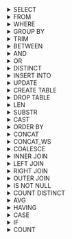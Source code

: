 <details>
      <summary>SELECT</summary>
      <br>
  
  ```sql
SELECT CustomerName, City
-- A function that helps you choose which information you want to see from a database.
-- It's like picking out the toys you want to play with from a big toy box.
  ```
</details>
<details>
      <summary>FROM</summary>
      <br>
  
  ```sql
SELECT CustomerName, City
FROM Customers;
-- Aunction that tells SQL where to get the data from that you want to look at.
-- It's like telling your parents which toy box you want to play with.
  ```
</details>
<details>
      <summary>WHERE</summary>
      <br>
  
  ```sql
SELECT *
FROM Customers
WHERE Country='Mexico';
-- A function that helps you filter information in a database based on certain criteria.
-- Its like only showing toys that are red or only showing toys that are bigger than a certain size.
  ```
</details>
<details>
      <summary>GROUP BY</summary>
      <br>
  
  ```sql
SELECT *
FROM Products
ORDER BY Price;
-- A function that helps you group similar things together in a database.
-- It's like putting all your toys of a certain color or type together in one pile.
  ```
</details>
<details>
      <summary>TRIM</summary>
      <br>
  
  ```sql
SELECT TRIM('     SQL Tutorial!     ') AS TrimmedString;
-- A function that helps you clean up extra spaces in text.
-- It's like tidying up your room and making sure everything has its own place.
  ```
</details>
<details>
      <summary>BETWEEN</summary>
      <br>
  
  ```sql
SELECT *
FROM Products
WHERE Price BETWEEN 10 AND 20;
-- A function that helps you find information that falls within a certain range.
-- It's like finding all the toys that are priced between 5 and 10. It's like looking for toys that fit a certain price.
  ```
</details>
<details>
      <summary>AND</summary>
      <br>
  
  ```sql
SELECT *
FROM Products
WHERE Price BETWEEN 10 AND 20;
-- A function that helps you combine two or more conditions to find information that meets all of them.
-- Its like finding all the toys priced between 5 AND 10. It's like looking for toys that have more than one specific trait.
  ```
</details>
<details>
      <summary>OR</summary>
      <br>
  
  ```sql
SELECT *
FROM Customers
WHERE Country = 'Germany' OR Country = 'Spain';
-- A function that helps you combine two or more conditions to find information that meets at least one of them.
-- Its like finding all the toys that are either red OR blue. It's like looking for toys that have at least one specific trait.
  ```
</details>
<details>
      <summary>DISTINCT</summary>
      <br>
  
  ```sql
SELECT DISTINCT Country
FROM Customers;
-- A function that helps you remove duplicates from a list of data.
-- It's like making sure you only have one of each toy and not two or three of the same thing.
  ```
</details>
<details>
      <summary>INSERT INTO</summary>
      <br>
  
  ```sql
INSERT INTO Customers (CustomerName, ContactName, Address, City, PostalCode, Country)
VALUES ('Cardinal', 'Tom B. Erichsen', 'Skagen 21', 'Stavanger', '4006', 'Norway');
-- A function that helps you add new information to a database.
-- It's like adding a new toy to your toy box.
```
</details> 
<details> 
    <summary>UPDATE</summary> 
    <br> 
  
  ```sql 
UPDATE Customers
SET ContactName = 'Alfred Schmidt', City = 'Frankfurt'
WHERE CustomerID = 1; 
-- A function that helps you change information that already exists in a database. 
-- It's like painting a toy box a different color or putting new stickers on it. 
  ``` 
</details>
<details> 
  <summary>CREATE TABLE</summary> 
  <br> 
  
  ```sql 
CREATE TABLE Persons (
    PersonID int,
    LastName varchar(255),
    FirstName varchar(255),
    Address varchar(255),
    City varchar(255)
); 
  -- A function that helps you make a new table in a database. 
  -- It's like creating a new box to put your toys in. 
  ``` 
</details> 
<details> 
  <summary>DROP TABLE</summary> 
  <br> 
  
  ```sql 
DROP TABLE Shippers;
  -- Afunction that helps you delete a table from a database. 
  -- It's like throwing away a box you don't need anymore. 
  ``` 
</details> 
<details> 
  <summary>LEN</summary> 
  <br> 
  
  ```sql 
  SELECT LEN('Apple'); 
  -- A function that helps you find the length of a piece of text, like a word or a sentence. 
  -- It's like counting how many letters are in a word. 
  ``` 
</details> 
<details> 
  <summary>SUBSTR</summary> 
  <br> 
  
  ```sql 
  SELECT SUBSTR("SQL Tutorial", 5, 3) AS ExtractString; 
  -- A function that helps you find a smaller piece of text within a larger piece of text, like finding a word in a sentence. 
  -- It's like finding a hidden toy inside a toy box.
  -- Extracts a substring from a string (starting at any position), 1. Position in string, 2. How many characters.
  ``` 
</details> 
<details> 
  <summary>CAST</summary> 
  <br> 
  
  ```sql 
  SELECT CAST("2017-08-29" AS DATE)
  SELECT coupon::iNT 
  -- A function that helps you change the type of data in a database, like changing a number to a text string or vice versa. 
  -- It's like turning a toy car into a toy truck or vice versa.
  -- Can use :: as short form notation, eg coupon::INT

  ```
</details> 
<details> 
  <summary>ORDER BY</summary> 
  <br> 
  
  ```sql 
 SELECT *
 FROM Products
 ORDER BY Price; 
  -- Is like lining up toys in a certain way. 
  -- You can choose which order to put them in based on different things, like their color or their size. 
  ``` 
</details> 
<details> 
  <summary>CONCAT</summary> 
  <br> 
  
  ```sql 
  SELECT CONCAT(Address, " ", PostalCode, " ", City) AS Address
  FROM Customers; 
  -- A function that helps you combine two or more pieces of text into one piece of text. 
  -- It's like sticking two toys together to make one toy. 
  -- For example, if you CONCAT a toy car and a toy boat, you might end up with a toy car-boat. 
  ``` 
</details> 
<details> 
  <summary>CONCAT_WS</summary> 
  <br> 
  
  ```sql 
  SELECT CustomerName, CONCAT_WS(" ", Address, PostalCode, City) AS Address
  FROM Customers;
  -- Is like CONCAT, but you get to choose what to put in between the two toys you're sticking together. 
  -- It's like choosing which kind of glue to use. 
  ```
</details> 
  <details> 
    <summary>COALESCE</summary> 
    <br> 
    
  ```sql 
    SELECT COALESCE(NULL, NULL, NULL, 'W3Schools.com', NULL, 'Example.com'); 
    -- A function that helps you choose the first non-null value from a list of values. 
    -- It's like picking the first toy you see that's not broken or missing a part. 
    -- Returns the first non-null value in a list.
  ``` 
  </details> 
  <details> 
    <summary>INNER JOIN</summary> 
    <br> 
    
  ```sql 
    SELECT Products.ProductID, Products.ProductName, Categories.CategoryName
    FROM Products
    INNER JOIN Categories ON Products.CategoryID = Categories.CategoryID;   
    -- A function that helps you combine information from two or more tables in a database based on a common column. 
    -- It's like taking two sets of toys and finding all the toys that match between the two sets. 
    -- You'll end up with a new set of toys that only includes the toys that match.
    -- Selects records that have matching values in both tables.
   ``` 
  </details> 
  <details> 
    <summary>LEFT JOIN</summary> 
    <br> 
    
  ```sql 
    SELECT Customers.CustomerName, Orders.OrderID
    FROM Customers
    LEFT JOIN Orders ON Customers.CustomerID = Orders.CustomerID
    ORDER BY Customers.CustomerName;
    -- A function that helps you combine information from two tables based on a common column. 
    -- It's like having two toy boxes and taking all the toys from the first box, 
    -- and any toys from the second box that match the toys from the first box. 
    -- returns all records from the left table (table1), and the matching records from the right table (table2).
  ``` 
  </details> 
  <details> 
    <summary>RIGHT JOIN</summary> 
    <br> 
    
  ```sql 
    SELECT Orders.OrderID, Employees.LastName, Employees.FirstName
    FROM Orders
    RIGHT JOIN Employees ON Orders.EmployeeID = Employees.EmployeeID
    ORDER BY Orders.OrderID;
    -- A function that helps you combine information from two tables based on a common column but from the second table. 
    -- It's like having two toy boxes again, but this time you take all the toys from the second box and any toys from the first           box that match the toys from the second box. 
  ``` 
  </details> 
  <details> 
    <summary>OUTER JOIN</summary> 
    <br> 
    
   ```sql 
    SELECT Customers.CustomerName, Orders.OrderID
    FROM Customers
    FULL OUTER JOIN Orders ON Customers.CustomerID=Orders.CustomerID
    ORDER BY Customers.CustomerName;
    -- A function that helps you combine information from two tables, including any information that doesn't have a match in the           other table. 
    -- You take all the toys from both boxes and include any matching toys. 
    -- If there are any toys that don't have a match in the other box, they'll still be included, but with NULL values. 
   ``` 
  </details> 
  <details> 
    <summary>IS NOT NULL</summary> 
    <br> 
    
  ```sql 
    CREATE TABLE Persons (
    ID int NOT NULL,
    LastName varchar(255) NOT NULL,
    FirstName varchar(255) NOT NULL,
    Age int
    );
    -- Is like checking to see if a toy box has any toys in it. 
    -- If it does, you'll get a "true" answer, and if it doesn't, you'll get a "false" answer. 
   ``` 
  </details> 
  <details> 
    <summary>COUNT DISTINCT</summary> 
    <br> 
    
  ```sql 
    SELECT COUNT(DISTINCT cust_code) AS "Number of employees"
    FROM orders;
    -- It's like counting the number of different toys in a toy box. 
    -- For example, you might have three red cars, but you'd only count them as one toy since they're all the same. 
   ``` 
  </details> 
  <details> 
    <summary>AVG</summary> 
    <br> 
    
   ```sql 
    SELECT AVG(Price)
    FROM Products; 
    -- Is like finding the average size of all the toys in a toy box. 
    -- You add up all the sizes of the toys and then divide by the number of toys to get the average size. 
   ``` 
  </details> 
  <details> 
    <summary>HAVING</summary> 
    <br> 
    
  ```sql 
    SELECT COUNT(CustomerID), Country
    FROM Customers
    GROUP BY Country
    HAVING COUNT(CustomerID) > 5;
    -- A function that helps you filter information after you have grouped it together based on a certain condition. 
    -- Imagine you have a bunch of toys, and you want to group them by color. 
    -- Once you group them, you can use HAVING to only show the groups that have more than a certain number of toys. 
  ```
  </details> 
  <details> 
    <summary>CASE</summary> 
    <br> 
    
  ```sql 
    SELECT OrderID, Quantity,
    CASE
      WHEN Quantity > 30 THEN 'The quantity is greater than 30'
      WHEN Quantity = 30 THEN 'The quantity is 30'
      ELSE 'The quantity is under 30'
    END AS QuantityText
    FROM OrderDetails; 
    -- A function that helps you make a decision in SQL based on certain conditions. 
    -- Imagine you have a bunch of different toys and you want to group them by size. 
    -- But some of the toys are big, some are medium, and some are small.
    -- You can use CASE to say "if a toy is bigger than a certain size, put it in the 'big' group. 
    -- If it's medium-sized, put it in the 'medium' group. 
    -- And if it's small, put it in the 'small' group". 
    -- (WHEN...THEN - ELSE) 
   ``` 
  </details> 
  <details> 
    <summary>IF</summary> 
    <br> 
    
  ```sql 
    SELECT OrderID, Quantity, IF(Quantity>10, "MORE", "LESS")
    FROM OrderDetails; 
    -- A function that helps you make a decision in SQL based on a certain condition. 
    -- It's like deciding which toy to play with based on whether it's raining outside or not. 
   ``` 
  </details> 
  <details> 
    <summary>COUNT</summary> 
    <br> 
    
  ```sql 
    SELECT COUNT(ProductName)
    FROM Products; 
    -- A function that helps you count the number of rows in a table 
    -- or the number of times a certain value appears in a column.
    -- It's like counting how many toys you have in a box or how many blue toys you have. 
   ``` 
  </details> 
